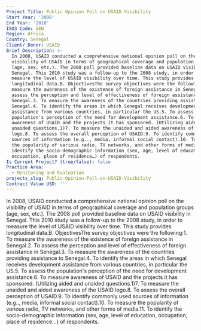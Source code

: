 ```yaml
---
Project Title: Public Opinion Poll on USAID Visibility
Start Year: '2008'
End Year: '2010'
ISO3 Code: SEN
Region: Africa
Country: Senegal
Client/ Donor: USAID
Brief Description: >-
  In 2008, USAID conducted a comprehensive national opinion poll on the
  visibility of USAID in terms of geographical coverage and population groups
  (age, sex, etc.). The 2008 poll provided baseline data on USAID visibility in
  Senegal. This 2010 study was a follow-up to the 2008 study, in order to
  measure the level of USAID visibility over time. This study provides
  longitudinal data.B. ObjectivesThe survey objectives were the following:1. To
  measure the awareness of the existence of foreign assistance in Senegal.2. To
  assess the perception and level of effectiveness of foreign assistance in
  Senegal.3. To measure the awareness of the countries providing assistance to
  Senegal.4. To identify the areas in which Senegal receives development
  assistance from various countries, in particular the US.5. To assess the
  population's perception of the need for development assistance.6. To measure
  awareness of USAID and the projects it has sponsored. (Utilizing aided and
  unaided questions.1)7. To measure the unaided and aided awareness of the USAID
  logo.8. To assess the overall perception of USAID.9. To identify commonly used
  sources of information (e.g.., media, informal social contact).10. To measure
  the popularity of various radio, TV networks, and other forms of media.11. To
  identify the socio-demographic information (sex, age, level of education,
  occupation, place of residence…) of respondents.
Is Current Project? (true/false): false
Practice Area:
  - Monitoring and Evaluation
projects_slug: Public-Opinion-Poll-on-USAID-Visibility
Contract Value USD: ''
---
```

In 2008, USAID conducted a comprehensive national opinion poll on the visibility of USAID in terms of geographical coverage and population groups (age, sex, etc.). The 2008 poll provided baseline data on USAID visibility in Senegal. This 2010 study was a follow-up to the 2008 study, in order to measure the level of USAID visibility over time. This study provides longitudinal data.B. ObjectivesThe survey objectives were the following:1. To measure the awareness of the existence of foreign assistance in Senegal.2. To assess the perception and level of effectiveness of foreign assistance in Senegal.3. To measure the awareness of the countries providing assistance to Senegal.4. To identify the areas in which Senegal receives development assistance from various countries, in particular the US.5. To assess the population's perception of the need for development assistance.6. To measure awareness of USAID and the projects it has sponsored. (Utilizing aided and unaided questions.1)7. To measure the unaided and aided awareness of the USAID logo.8. To assess the overall perception of USAID.9. To identify commonly used sources of information (e.g.., media, informal social contact).10. To measure the popularity of various radio, TV networks, and other forms of media.11. To identify the socio-demographic information (sex, age, level of education, occupation, place of residence…) of respondents.